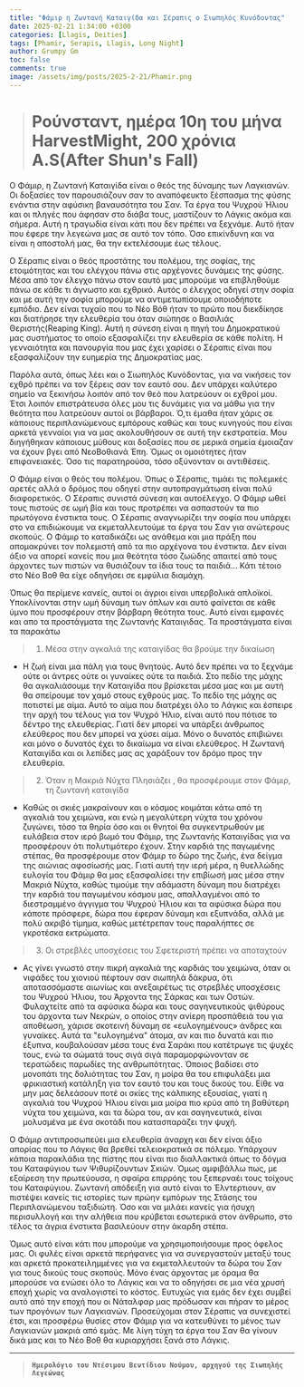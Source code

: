 ```yaml
---
title: "Φάμιρ η Ζωντανή Καταιγίδα και Σέραπις ο Σιωπηλός Κυνόδοντας"
date: 2025-02-21 1:34:00 +0300
categories: [Llagis, Deities]
tags: [Phamir, Serapis, Llagis, Long Night]
author: Grumpy Gm
toc: false
comments: true
image: /assets/img/posts/2025-2-21/Phamir.png
---
```


> # Ρούνσταντ, ημέρα 10η του μήνα HarvestMight, 200 χρόνια Α.S(After Shun's Fall)

Ο Φάμιρ, η Ζωντανή Καταιγίδα είναι ο θεός της δύναμης των Λαγκιανών. Οι δοξασίες τον παρουσιάζουν σαν το αναπόφευκτο ξέσπασμα της φύσης ενάντια στην αφύσικη βαναυσότητα του Σαν. Τα έργα του Ψυχρού Ήλιου και οι πληγές που άφησαν στο διάβα τους, μαστίζουν το Λάγκις ακόμα και σήμερα. Αυτή η τραγωδία είναι κάτι που δεν πρέπει να ξεχνάμε. Αυτό ήταν που έφερε την λεγεώνα μας σε αυτό τον τόπο. Όσο επικίνδυνη και να είναι η αποστολή μας, θα την εκτελέσουμε έως τέλους.

Ο Σέραπις είναι ο θεός προστάτης του πολέμου, της σοφίας, της ετοιμότητας και του ελέγχου πάνω στις αρχέγονες δυνάμεις της φύσης. Μέσα από τον έλεγχο πάνω στον εαυτό μας μπορούμε να επιβληθούμε πάνω σε κάθε τι άγνωστο και εχθρικό. Αυτός ο έλεγχος οδηγεί στην σοφία και με αυτή την σοφία μπορούμε να αντιμετωπίσουμε οποιοδήποτε εμπόδιο. Δεν είναι τυχαίο που το Νέο Βόθ ήταν το πρώτο που διεκδίκησε και διατήρησε την ελευθερία του όταν σιώπησε ο Βασιλιάς Θεριστής(Reaping King). Αυτή η σύνεση είναι η πηγή του Δημοκρατικού μας συστήματος το οποίο εξασφαλίζει την ελευθερία σε κάθε πολίτη. Η γενναιότητα και πανουργία που μας έχει χαρίσει ο Σέραπις είναι που εξασφαλίζουν την ευημερία της Δημοκρατίας μας.

Παρόλα αυτά, όπως λέει και ο Σιωπηλός Κυνόδοντας, για να νικήσεις τον εχθρό πρέπει να τον ξέρεις σαν τον εαυτό σου. Δεν υπάρχει καλύτερο σημείο να ξεκινήσω λοιπόν από τον θεό που λατρεύουν οι εχθροί μου. Έτσι λοιπόν επιστράτευσα όλες μου τις δυνάμεις για να μάθω για την θεότητα που λατρεύουν αυτοί οι βάρβαροι. Ό,τι έμαθα ήταν χάρις σε κάποιους περιπλανώμενους εμπόρους καθώς και τους κυνηγούς που είναι αρκετά γενναίοι για να μας ακολουθήσουν σε αυτή την εκστρατεία. Μου διηγήθηκαν κάποιους μύθους και δοξασίες που σε μερικά σημεία έμοιαζαν να έχουν βγει από ΝεοΒοθιανά Έπη. Όμως οι ομοιότητες ήταν επιφανειακές. Όσο τις παρατηρούσα, τόσο οξύνονταν οι αντιθέσεις.  

Ο Φάμιρ είναι ο θεός του πολέμου. Όπως ο Σέραπις, τιμάει τις πολεμικές αρετές αλλά ο δρόμος που οδηγεί στην αυτοπραγμάτωση είναι πολύ διαφορετικός. Ο Σέραπις συνιστά σύνεση και αυτοέλεγχο. Ο Φάμιρ ωθεί τους πιστούς σε ωμή βία και τους προτρέπει να ασπαστούν τα πιο πρωτόγονα ένστικτα τους. Ο Σέραπις αναγνωρίζει την σοφία που υπάρχει στο να επιδιώκουμε να εκμεταλλευτούμε τα έργα του Σαν για ανώτερους σκοπούς. Ο Φάμιρ το καταδικάζει ως ανάθεμα και μια πράξη που απομακρύνει τον πολεμιστή από τα πιο αρχέγονα του ένστικτα. Δεν είναι άξιο να απορεί κανείς που μια θεότητα τόσο ζωώδης απαιτεί από τους άρχοντες των πιστών να θυσιάζουν τα ίδια τους τα παιδιά... Κάτι τέτοιο στο Νέο Βοθ θα είχε οδηγήσει σε εμφύλια διαμάχη.

Όπως θα περίμενε κανείς, αυτοί οι άγριοι είναι υπερβολικά απλοϊκοί. Υποκλίνονται στην ωμή δύναμη των όπλων και αυτό φαίνεται σε κάθε ύμνο που προσφέρουν στην βάρβαρη θεότητα τους. Αυτό είναι εμφανές και απο τα προστάγματα της Ζωντανής Καταιγιδας. Τα προστάγματα είναι τα παρακάτω
> 1. Μέσα στην αγκαλιά της καταιγίδας θα βρούμε την δικαίωση
  - Η ζωή είναι μια πάλη για τους θνητούς. Αυτό δεν πρέπει να το ξεχνάμε ούτε οι άντρες ούτε οι γυναίκες ούτε τα παιδιά. 
  Στο πεδίο της μάχης θα αγκαλιάσουμε την Καταιγίδα που βρίσκεται μέσα μας και με αυτή θα σπείρουμε τον χαμό στους εχθρούς μας. Το πεδίο της μάχης ας ποτιστεί με αίμα. Αυτό το αίμα που διατρέχει όλο το Λάγκις και έσπειρε την αρχή του τέλους για τον Ψυχρό Ήλιο, είναι αυτό που πότισε το δέντρο της ελευθερίας. Γιατί δεν μπορεί να υπάρξει άνθρωπος ελεύθερος που δεν μπορεί να χύσει αίμα. Μόνο ο δυνατός επιβιώνει και μόνο ο δυνατός έχει το δικαίωμα να είναι ελεύθερος. Η Ζωντανή Καταιγίδα και οι λεπίδες μας ας χαράξουν τον δρόμο προς την ελευθερία.
> 2. Όταν η Μακριά Νύχτα Πλησιάζει , θα προσφέρουμε στον Φάμιρ, τη ζωντανή καταιγίδα
  - Καθώς οι σκιές μακραίνουν και ο κόσμος κοιμάται κάτω από τη αγκαλιά του χειμώνα, και ενώ η μεγαλύτερη νύχτα του χρόνου ζυγώνει, 
τόσο τα θηρία όσο και οι θνητοί θα συγκεντρωθούν με ευλάβεια στον ιερό βωμό του Φάμιρ, της Ζωντανής Καταιγίδας για να προσφέρουν ότι πολυτιμότερο έχουν. 
Στην καρδιά της παγωμένης στέπας, θα προσφέρουμε στον Φάμιρ το δώρο της ζωής, ένα δείγμα της αιώνιας αφοσίωσής μας. 
Γιατί αυτή την ιερή μέρα, η θυελλώδης ευλογία του Φάμιρ θα μας εξασφαλίσει την επιβίωσή μας μέσα στην Μακριά Νύχτα, 
καθώς τιμούμε την αδάμαστη δύναμη που διατρέχει την καρδιά του παγωμένου κόσμου μας, απαλλαγμένοι από το διεστραμμένο άγγιγμα του Ψυχρού Ήλιου και τα αφύσικα δώρα που κάποτε πρόσφερε, 
δώρα που έφεραν δύναμη και εξυπνάδα, αλλά με πολύ ακριβό τίμημα, καθώς μετέτρεπαν τους παραλήπτες σε γκροτέσκα εκτρώματα.
> 3. Οι στρεβλές υποσχέσεις του Σφετεριστή πρέπει να αποταχτούν
  - Aς γίνει γνωστό στην πικρή αγκαλιά της καρδιάς του χειμώνα, όταν οι νιφάδες του χιονιού πέφτουν σαν σιωπηλά δάκρυα, ότι αποτασσόμαστε αιωνίως και ανεξαιρέτως τις στρεβλές υποσχέσεις του Ψυχρού Ήλιου, του Άρχοντα της Σάρκας και των Οστών. 
   Φυλαχτείτε από τα αφύσικα δώρα και τους σαγηνευτικούς ψιθύρους του άρχοντα των Νεκρών, ο οποίος στην ανίερη προσπάθειά του για αποθέωση, χάρισε σκοτεινή δύναμη σε «ευλογημένους» άνδρες και γυναίκες. 
   Αυτά τα "ευλογημένα" άτομα, αν και πιο δυνατά και πιο έξυπνα, κουβαλούσαν μέσα τους ένα Σαράκι που κατέτρωγε τις ψυχές τους, ενώ τα σώματά τους σιγά σιγά παραμορφώνονταν σε τερατώδεις παρωδίες της ανθρωπότητας. 
Όποιος βαδίσει στο μονοπάτι της δολιότητας του Σαν, η μοίρα θα του επιφυλάξει μια φρικιαστική κατάληξη για τον εαυτό του και τους δικούς  του. 
   Είθε να μην μας δελεάσουν ποτέ οι σκίες της κάλπικης εξουσίας, γιατί η αγκαλιά του Ψυχρού Ήλιου είναι μια μοίρα πιο κρύα από τη βαθύτερη νύχτα του χειμώνα, και τα δώρα του, αν και σαγηνευτικά, είναι μολυσμένα με ένα σκοτάδι που κατασπαράζει την ψυχή.
   
Ο Φάμιρ αντιπροσωπεύει μια ελευθερία άναρχη και δεν είναι άξιο απορίας που το Λάγκις θα βρεθεί τελειοκρατικά  σε πόλεμο. Υπάρχουν κάποια παρακλάδια της πίστης που είναι πιο διαλλακτικά όπως το δόγμα του Καταφύγιου των Ψιθυρίζουντων Σκιών. Όμως αμφιβάλλω πως, με εξαίρεση την πρωτεύουσα, η σφαίρα επιρρόης του ξεπερναέι τους τοίχους του Καταφύγιου. Ζωντανή απόδειξη για αυτό είναι το Έλντερτιουν, αν πιστέψει κανείς τις ιστορίες των πρώην εμπόρων της Στάσης του Περιπλανώμενου ταξιδιώτη. Όσο και να μιλάει κανείς για ήσυχη περισυλλογή και την αλήθεια που κρύβεται εσωτερικά στον άνθρωπο, στο τέλος τα άγρια ένστικτα βασιλεύουν στην άκαρδη στέπα. 

Όμως αυτό είναι κάτι που μπορούμε να χρησιμοποιήσουμε  προς όφελος μας. Οι φυλές είναι αρκετά περήφανες για να συνεργαστούν μεταξύ τους και αρκετά προκατειλημμένες για να εκμεταλλευτούν τα δώρα του Σαν για τους δικούς τους σκοπούς. Μόνο ένας άρχοντας με όραμα θα μπορούσε να ενώσει όλο το Λάγκις και να το οδηγήσει σε μια νέα χρυσή εποχή χωρίς να αναλογιστεί το κόστος. Ευτυχώς για εμάς δεν έχει συμβεί αυτό από την εποχή που οι Νάταλφαρ μας πρόδωσαν και πήραν το μέρος των προγόνων των Λαγκιανών. Προσεύχομαι στον Σέραπις να συνεχιστεί έτσι, και προσφέρω θυσίες στον Φάμιρ για να κατευθύνει το μένος των Λαγκιανών μακριά από εμάς. Με λίγη τύχη τα έργα του Σαν θα γίνουν δικά μας και το Νέο Βοθ θα κυριαρχήσει ξανά στο Λάγκις.


---
> **`Ημερολόγιο του Ντέσιμου Βεντίδιου Νούμου, αρχηγού της Σιωπηλής Λεγεώνας`**

